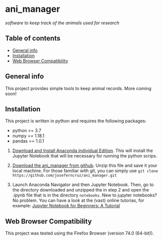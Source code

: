 # ani_manager

*software to keep track of the animals used for research*

## Table of contents
* [General info](#general-info)
* [Installation](#Installation)
* [Web Browser Compatibility](#web-browser-compatibility)

## General info
This project provides simple tools to keep animal records. More coming soon!

## Installation
This project is written in python and requires the following packages:
* python >= 3.7
* numpy == 1.18.1
* pandas == 1.0.1

1. [Download and Install Anaconda individual Edition](https://www.anaconda.com/distribution/). This will install the Jupyter Notebook that will be necessary for running the python scrips.

2. [Download the ani_manager from github](https://github.com/joseferncruz/ani_manager/archive/master.zip). Unzip this file and save it your local machine. For those familiar with git, you can simply use `git clone https://github.com/joseferncruz/ani_manager.git`

3. Launch Anaconda Navigator and then Jupyter Notebook. Then, go to the directory downloaded and unzipped the in step 2 and open the .ipynb file that is in the directory `notebooks`. New to jupyter notebooks? No problem. You can have a look at the (vast) online tutorias, for example: [Jupyter Notebook for Beginners: A Tutorial](https://www.dataquest.io/blog/jupyter-notebook-tutorial/)

## Web Browser Compatibility

This project was tested using the Firefox Browser (version 74.0 (64-bit)).
